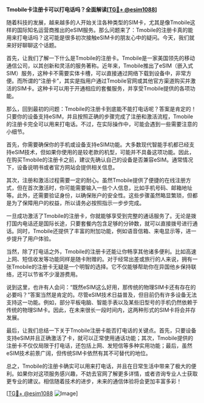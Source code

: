 **Tmobile卡注册卡可以打电话吗？全面解读[[TG💪+ @esim1088](https://t.me/s/esim1088)]**

随着科技的发展，越来越多的人开始关注各种类型的SIM卡，尤其是像Tmobile这样的国际知名运营商推出的eSIM服务。那么问题来了：Tmobile的注册卡真的能用来打电话吗？这可能是很多初次接触eSIM卡的朋友心中的疑问。今天，我们就来好好聊聊这个话题。

首先，让我们了解一下什么是Tmobile的注册卡。Tmobile是一家美国领先的移动通信公司，以其创新和灵活的服务著称。近年来，Tmobile推出了eSIM（嵌入式SIM）服务，这种卡不需要实体卡槽，可以直接通过网络下载到设备中，非常方便。而所谓的“注册卡”，其实是指用户通过Tmobile官网或其他官方渠道购买并激活的SIM卡。这种卡可以用于开通相应的套餐服务，并享受Tmobile提供的各项功能。

那么，回到最初的问题：Tmobile的注册卡到底能不能打电话呢？答案是肯定的！只要你的设备支持eSIM，并且按照正确的步骤完成了注册和激活流程，Tmobile的注册卡完全可以用来打电话。不过，在实际操作中，可能会遇到一些需要注意的小细节。

首先，你需要确保你的手机或设备支持eSIM功能。大多数现代智能手机都已经支持eSIM技术，但如果你使用的是较老款的机型，可能并不具备这项功能。因此，在购买Tmobile的注册卡之前，建议先确认自己的设备是否兼容eSIM。通常情况下，设备说明书或者官方网站会提供相关信息。

其次，注册和激活过程需要一定的耐心。虽然Tmobile提供了便捷的在线注册方式，但在首次激活时，你可能需要输入一些个人信息，比如手机号码、邮箱地址等。此外，还需要验证身份，以确保账户的安全性。这些步骤虽然略显繁琐，但都是为了保障用户的权益，所以请务必按照指示一步步完成。

一旦成功激活了Tmobile的注册卡，你就能够享受到完整的通话服务了。无论是拨打国内电话还是国际长途，只要套餐内包含足够的分钟数，就可以直接拨号进行通话。同时，Tmobile还提供了丰富的附加功能，例如语音信箱、来电显示等，进一步提升了用户体验。

当然，除了打电话之外，Tmobile的注册卡还能让你畅享其他诸多便利。比如高速上网、短信收发等功能同样是随卡附赠的。对于经常出差或旅行的人来说，拥有一张Tmobile的注册卡无疑是一个明智的选择。它不仅能够帮助你在异国他乡保持联络，还可以节省不少漫游费用。

说到这里，也许有人会问：“既然eSIM这么好用，那传统的物理SIM卡还有存在的必要吗？”答案当然是肯定的。尽管eSIM技术日益普及，但目前仍有许多设备无法支持这一功能。例如，部分平板电脑、智能手表以及某些旧型号的手机仍然依赖于传统的物理SIM卡。因此，在未来很长一段时间内，这两种形式的SIM卡将会并存发展。

最后，让我们总结一下关于Tmobile注册卡能否打电话的关键点。首先，只要设备支持eSIM并且正确激活了卡，就可以正常使用通话功能；其次，Tmobile提供的注册卡不仅仅局限于打电话，还包括上网、发短信等多种实用功能；最后，虽然eSIM技术前景广阔，但传统SIM卡依然有其不可替代的地位。

总之，Tmobile的注册卡确实可以用来打电话，并且在日常生活中带来了极大的便利。如果你对这项服务感兴趣，不妨去官网了解更多详情，或者咨询专业人士获取更专业的建议。相信随着技术的进步，未来的通信体验将会更加丰富多彩！

[[TG💪+ @esim1088](https://t.me/s/esim1088) ![Image](https://i.postimg.cc/4NQfJmqS/Snipaste-2025-05-13-00-14-12.png)]
